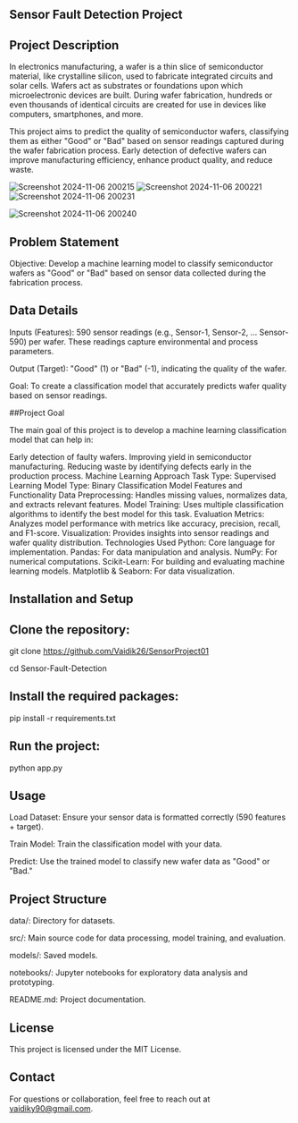 ## Sensor Fault Detection Project

## Project Description

In electronics manufacturing, a wafer is a thin slice of semiconductor material, like crystalline silicon, used to fabricate integrated circuits and solar cells. Wafers act as substrates or foundations upon which microelectronic devices are built. During wafer fabrication, hundreds or even thousands of identical circuits are created for use in devices like computers, smartphones, and more.

This project aims to predict the quality of semiconductor wafers, classifying them as either "Good" or "Bad" based on sensor readings captured during the wafer fabrication process. Early detection of defective wafers can improve manufacturing efficiency, enhance product quality, and reduce waste.


![Screenshot 2024-11-06 200215](https://github.com/user-attachments/assets/0b706b28-ae8c-42cb-8937-0f23ac2c72ef)  ![Screenshot 2024-11-06 200221](https://github.com/user-attachments/assets/7bd7db70-85f3-4b64-ad10-92995d3e2c8a) ![Screenshot 2024-11-06 200231](https://github.com/user-attachments/assets/bd302299-2686-422b-a865-ca61c116186c)


![Screenshot 2024-11-06 200240](https://github.com/user-attachments/assets/f690acd9-8011-4ce5-9c4a-3c507ed9798a)



## Problem Statement

Objective: Develop a machine learning model to classify semiconductor wafers as "Good" or "Bad" based on sensor data collected during the fabrication process.

## Data Details

Inputs (Features): 590 sensor readings (e.g., Sensor-1, Sensor-2, ... Sensor-590) per wafer. These readings capture environmental and process parameters.

Output (Target): "Good" (1) or "Bad" (-1), indicating the quality of the wafer.

Goal: To create a classification model that accurately predicts wafer quality based on sensor readings.

##Project Goal

The main goal of this project is to develop a machine learning classification model that can help in:

Early detection of faulty wafers.
Improving yield in semiconductor manufacturing.
Reducing waste by identifying defects early in the production process.
Machine Learning Approach
Task Type: Supervised Learning
Model Type: Binary Classification Model
Features and Functionality
Data Preprocessing: Handles missing values, normalizes data, and extracts relevant features.
Model Training: Uses multiple classification algorithms to identify the best model for this task.
Evaluation Metrics: Analyzes model performance with metrics like accuracy, precision, recall, and F1-score.
Visualization: Provides insights into sensor readings and wafer quality distribution.
Technologies Used
Python: Core language for implementation.
Pandas: For data manipulation and analysis.
NumPy: For numerical computations.
Scikit-Learn: For building and evaluating machine learning models.
Matplotlib & Seaborn: For data visualization.

## Installation and Setup

## Clone the repository:

git clone https://github.com/Vaidik26/SensorProject01

cd Sensor-Fault-Detection

## Install the required packages:

pip install -r requirements.txt

## Run the project:

python app.py

## Usage

Load Dataset: Ensure your sensor data is formatted correctly (590 features + target).

Train Model: Train the classification model with your data.

Predict: Use the trained model to classify new wafer data as "Good" or "Bad."

## Project Structure

data/: Directory for datasets.

src/: Main source code for data processing, model training, and evaluation.

models/: Saved models.

notebooks/: Jupyter notebooks for exploratory data analysis and prototyping.

README.md: Project documentation.

## License

This project is licensed under the MIT License.

## Contact
For questions or collaboration, feel free to reach out at vaidiky90@gmail.com.
